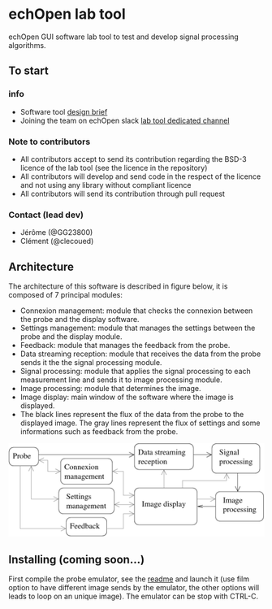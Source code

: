 # echOpen lab tool
echOpen GUI software lab tool to test and develop signal processing algorithms.

## To start
### info
- Software tool [design brief](https://github.com/echopen/lab_tool/blob/master/DB_laboratory_tool_v2_en.pdf)
- Joining the team on echOpen slack [lab tool dedicated channel](https://echopen.slack.com/messages/CCGEF6CQY/)

### Note to contributors
- All contributors accept to send its contribution regarding the BSD-3 licence of the lab tool (see the licence in the repository)
- All contributors will develop and send code in the respect of the licence and not using any library without compliant licence
- All contributors will send its contribution through pull request

### Contact (lead dev)
- Jérôme (@GG23800)
- Clément (@clecoued)

## Architecture
The architecture of this software is described in figure below, it is composed of 7 principal modules:

- Connexion management: module that checks the connexion between the probe and the display software.
- Settings management: module that manages the settings between the probe and the display module.
- Feedback: module that manages the feedback from the probe.
- Data streaming reception: module that receives the data from the probe sends it the the signal processing module.
- Signal processing: module that applies the signal processing to each measurement line and sends it to image processing module.
- Image processing: module that determines the image.
- Image display: main window of the software where the image is displayed.
- The black lines represent the flux of the data from the probe to the displayed image. The gray lines represent the flux of settings and some informations such as feedback from the probe.

![architecture scheme](img/archi.png)

## Installing (coming soon...)

First compile the probe emulator, see the [readme](./probe_emulator/readme.md) and launch it (use film option to have different image sends by the emulator, the other options will leads to loop on an unique image). The emulator can be stop with CTRL-C.
